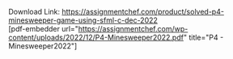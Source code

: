 Download Link: https://assignmentchef.com/product/solved-p4-minesweeper-game-using-sfml-c-dec-2022
<br>
[pdf-embedder url="https://assignmentchef.com/wp-content/uploads/2022/12/P4-Minesweeper2022.pdf" title="P4 - Minesweeper2022"]
